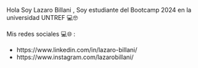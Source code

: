 Hola Soy Lazaro Billani , Soy estudiante del Bootcamp 2024 en la universidad UNTREF 💻🤓



Mis redes sociales 💻🌐 :
<ul> 
  <li>https://www.linkedin.com/in/lazaro-billani/
</li>
  <li>
    https://www.instagram.com/lazarobillani/
  </li>
</ul>


